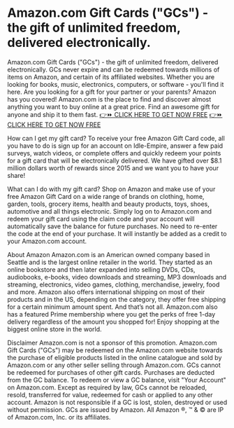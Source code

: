 # Amazon.com Gift Cards ("GCs") - the gift of unlimited freedom, delivered electronically.
Amazon.com Gift Cards ("GCs") - the gift of unlimited freedom, delivered electronically. GCs never expire and can be redeemed towards millions of items on Amazon, and certain of its affiliated websites. Whether you are looking for books, music, electronics, computers, or software - you'll find it here. Are you looking for a gift for your partner or your parents? Amazon has you covered! Amazon.com is the place to find and discover almost anything you want to buy online at a great price. Find an awesome gift for anyone and ship it to them fast.
[👉⏩ CLICK HERE TO GET NOW FREE](https://ecomadboosters.xyz/free%20amazon%20gift%20card/)
[👉⏩ CLICK HERE TO GET NOW FREE](https://ecomadboosters.xyz/free%20amazon%20gift%20card/)

How can I get my gift card?
To receive your free Amazon Gift Card code, all you have to do is sign up for an account on Idle-Empire, answer a few paid surveys, watch videos, or complete offers and quickly redeem your points for a gift card that will be electronically delivered. We have gifted over $8.1 million dollars worth of rewards since 2015 and we want you to have your share!

What can I do with my gift card?
Shop on Amazon and make use of your free Amazon Gift Card on a wide range of brands on clothing, home, garden, tools, grocery items, health and beauty products, toys, shoes, automotive and all things electronic. Simply log on to Amazon.com and redeem your gift card using the claim code and your account will automatically save the balance for future purchases. No need to re-enter the code at the end of your purchase. It will instantly be added as a credit to your Amazon.com account.

About Amazon
Amazon.com is an American owned company based in Seattle and is the largest online retailer in the world. They started as an online bookstore and then later expanded into selling DVDs, CDs, audiobooks, e-books, video downloads and streaming, MP3 downloads and streaming, electronics, video games, clothing, merchandise, jewelry, food and more. Amazon also offers international shipping on most of their products and in the US, depending on the category, they offer free shipping for a certain minimum amount spent. And that’s not all. Amazon.com also has a featured Prime membership where you get the perks of free 1-day delivery regardless of the amount you shopped for! Enjoy shopping at the biggest online store in the world.

Disclaimer
Amazon.com is not a sponsor of this promotion. Amazon.com Gift Cards ("GCs") may be redeemed on the Amazon.com website towards the purchase of eligible products listed in the online catalogue and sold by Amazon.com or any other seller selling through Amazon.com. GCs cannot be redeemed for purchases of other gift cards. Purchases are deducted from the GC balance. To redeem or view a GC balance, visit "Your Account" on Amazon.com. Except as required by law, GCs cannot be reloaded, resold, transferred for value, redeemed for cash or applied to any other account. Amazon is not responsible if a GC is lost, stolen, destroyed or used without permission. GCs are issued by Amazon. All Amazon ®, ™ & © are IP of Amazon.com, Inc. or its affiliates.

